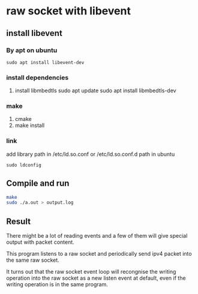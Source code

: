 # raw socket with libevent

## install libevent

### By apt on ubuntu

`sudo apt install libevent-dev`

### install dependencies

1. install libmbedtls
    sudo apt update
    sudo apt install libmbedtls-dev

### make

1. cmake
2. make install

### link

add library path in /etc/ld.so.conf or /etc/ld.so.conf.d path in ubuntu

`sudo ldconfig`

## Compile and run

```sh
make
sudo ./a.out > output.log
```

## Result

There might be a lot of reading events and a few of them will give special output with packet content.

This program listens to a raw socket and periodically send ipv4 packet into the same raw socket.

It turns out that the raw socket event loop will recongnise the writing operation into the raw socket as a new listen event at default, even if the writing operation is in the same program.